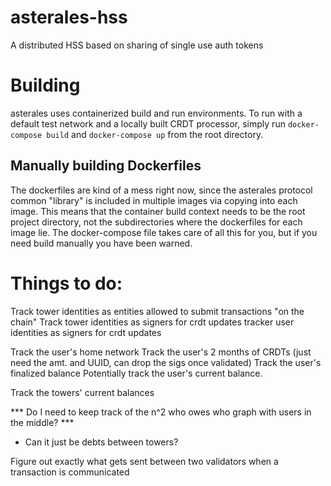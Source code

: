 # asterales-hss
A distributed HSS based on sharing of single use auth tokens

# Building

asterales uses containerized build and run environments. To run with a default test
network and a locally built CRDT processor, simply run `docker-compose build` and
`docker-compose up` from the root directory.

## Manually building Dockerfiles

The dockerfiles are kind of a mess right now, since the asterales protocol common "library" is included in multiple
images via copying into each image. This means that the container build context needs to be the root project directory,
not the subdirectories where the dockerfiles for each image lie. The docker-compose file takes care of all this for you,
but if you need build manually you have been warned.

# Things to do:
Track tower identities as entities allowed to submit transactions "on the chain"
Track tower identities as signers for crdt updates
tracker user identities as signers for crdt updates

Track the user's home network
Track the user's 2 months of CRDTs (just need the amt. and UUID, can drop the sigs once validated)
Track the user's finalized balance
Potentially track the user's current balance.

Track the towers' current balances

*** Do I need to keep track of the n^2 who owes who graph with users in the middle? ***
- Can it just be debts between towers?


Figure out exactly what gets sent between two validators when a transaction is communicated
